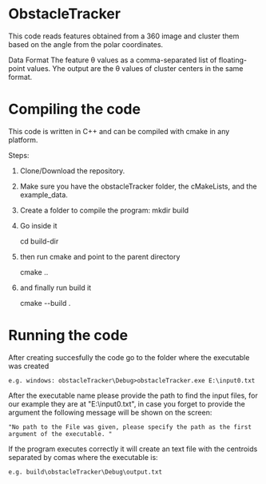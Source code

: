 # ObstacleTracker
This code reads features obtained from a 360 image and cluster them based on the angle from the polar coordinates.

Data Format
The feature θ values as a comma-separated list of floating-point values. Yhe output are the θ values of cluster centers in the same format.


# Compiling the code
This code is written in C++ and can be compiled with cmake in any platform.

Steps:

1. Clone/Download the repository.
2. Make sure you have the obstacleTracker folder, the cMakeLists, and the example_data.
3. Create a folder to compile the program:
    mkdir build

4. Go inside it

    cd build-dir

5. then run cmake and point to the parent directory
    
    cmake ..

6. and finally run build it

    cmake --build .

# Running the code

After creating succesfully the code go to the folder where the executable was created

    e.g. windows: obstacleTracker\Debug>obstacleTracker.exe E:\input0.txt

After the executable name please provide the path to find the input files, for our example they are at "E:\input0.txt", in case you forget to provide the argument the following message will be shown on the screen:

    "No path to the File was given, please specify the path as the first argument of the executable. "

If the program executes correctly it will create an text file with the centroids separated by comas where the executable is:

    e.g. build\obstacleTracker\Debug\output.txt
